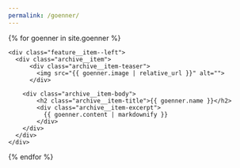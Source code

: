 ```yaml
---
permalink: /goenner/
---
```


<div class="feature__wrapper">

{% for goenner in site.goenner %}

    <div class="feature__item--left">
      <div class="archive__item">
          <div class="archive__item-teaser">
            <img src="{{ goenner.image | relative_url }}" alt="">
          </div>

        <div class="archive__item-body">
            <h2 class="archive__item-title">{{ goenner.name }}</h2>
            <div class="archive__item-excerpt">
              {{ goenner.content | markdownify }}
            </div>
        </div>
      </div>
    </div>
  {% endfor %}

</div>
